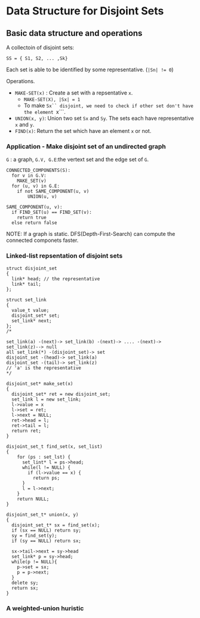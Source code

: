 # Data Structure for Disjoint Sets

## Basic data structure and operations
A collectoin of disjoint sets:
```
SS = { S1, S2, ... ,Sk}
```
Each set is able to be identified by some representative. (```|Sn| != 0```)

Operations.
- ```MAKE-SET(x)``` : Create a set with a repsentative ```x```. 
  - ```MAKE-SET(X), |Sx| = 1 ```
  - To make ```Sx`` disjoint, we need to check if other set don't have the element ```x```.
- ```UNION(x, y)```: Union two set ```Sx``` and  ```Sy```. The sets each have representative ```x``` and ```y```.
- ```FIND(x)```: Return the set which have an element ```x``` or not.

### Application - Make disjoint set of an undirected graph
```G``` : a graph, ```G.V, G.E```:the vertext set and the edge set of ```G```.
```
CONNECTED_COMPONENTS(S):
  for v in G.V:
    MAKE_SET(v)
  for (u, v) in G.E:
    if not SAME_COMPONENT(u, v)
        UNION(u, v)

SAME_COMPONENT(u, v):
  if FIND_SET(u) == FIND_SET(v):
    return true
  else return false
```

NOTE: If a graph is static. DFS(Depth-First-Search) can compute the connected componets faster.

### Linked-list repsentation of disjoint sets

```
struct disjoint_set
{
  link* head; // the representative
  link* tail;
};

struct set_link
{
  value_t value;
  disjoint_set* set;
  set_link* next;
};
/*

set_link(a) -(next)-> set_link(b) -(next)-> .... -(next)-> set_link(z)--> null
all set_link(*) -(disjoint_set)-> set
disjoint_set -(head)-> set_link(a)
disjoint_set -(tail)-> set_link(z)
// 'a' is the representative 
*/

disjoint_set* make_set(x)
{
  disjoint_set* ret = new disjoint_set;
  set_link l = new set_link;
  l->value = x
  l->set = ret;
  l->next = NULL;
  ret->head = l;
  ret->tail = l;
  return ret;
}

disjoint_set_t find_set(x, set_list) 
{
    for (ps : set_lst) {
      set_lint* l = ps->head;
      while(l != NULL) {
        if (l->value == x) {
          return ps;
      }
      l = l->next;
    }
    return NULL;
}

disjoint_set_t* union(x, y)
{
  disjoint_set_t* sx = find_set(x);
  if (sx == NULL) return sy;
  sy = find_set(y);
  if (sy == NULL) return sx;
  
  sx->tail->next = sy->head
  set_link* p = sy->head;
  while(p != NULL){
    p->set = sx;
    p = p->next;
  }
  delete sy;
  return sx;
}
```

### A weighted-union huristic

